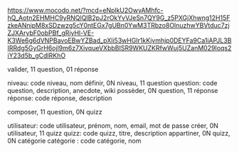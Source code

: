 https://www.mocodo.net/?mcd=eNplkU2OwyAMhfc-hQ_Aotn2EHMHC9yRNQlQIB2pJ2rOkYvVJeSn7QY9G_z5PXGjXhwng12H15FzkeANnjpM8xSDzwzg5cY0ntEGx7gUBn0YwM3TRbzo8OlnuzhwYBVtduc7zjZJXArybF0obPBf_gRiyHl-VE-K3We6g6dVNPBavoEBwYZBad_pXli53wHGIr1kKjymhjp0DEYFa9Ca1iAPJL3BIRRdg5GyGrH6ojl9m6z7XivqueVXbbBISR9WKUZKRfwWuj5UZanM029Ioqs2iY23d5b_gCdIRKhO


valider, 11 question, 01 réponse

niveau: code niveau, nom
définir, 0N niveau, 11 question
question: code question, description, anecdote, wiki
possèder, 0N question, 11 réponse
réponse: code réponse, description
 
composer, 11 question, 0N quizz

utilisateur: code utilisateur, prénom, nom, email, mot de passe
créer, 0N utilisateur, 11 quizz
quizz: code quizz, titre, description
appartiner, 0N quizz, 0N catégorie
catégorie : code catégorie, nom
